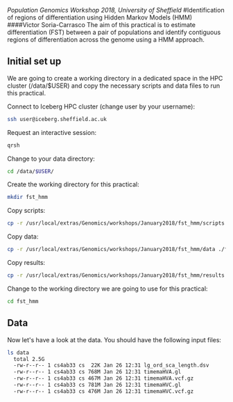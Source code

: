 *Population Genomics Workshop 2018, University of Sheffield*
#Identification of regions of differentiation using Hidden Markov Models (HMM)
####Victor Soria-Carrasco
The aim of this practical is to estimate differentiation (FST) between a pair of populations and identify contiguous regions of differentiation across the genome using a HMM approach.

## Initial set up
We are going to create a working directory in a dedicated space in the HPC cluster (/data/$USER) and copy the necessary scripts and data files to run this practical.

Connect to Iceberg HPC cluster (change user by your username):
```bash
ssh user@iceberg.sheffield.ac.uk
```
Request an interactive session:
```bash
qrsh
```
Change to your data directory:
```bash
cd /data/$USER/
```
Create the working directory for this practical:
```bash
mkdir fst_hmm
```
Copy scripts:
```bash
cp -r /usr/local/extras/Genomics/workshops/January2018/fst_hmm/scripts ./fst_hmm
```
Copy data:
```bash
cp -r /usr/local/extras/Genomics/workshops/January2018/fst_hmm/data ./fst_hmm/
```
Copy results:
```bash
cp -r /usr/local/extras/Genomics/workshops/January2018/fst_hmm/results ./fst_hmm/
```
Change to the working directory we are going to use for this practical:
```bash
cd fst_hmm
```

## Data
Now let's have a look at the data.
You should have the following input files:
```bash
ls data
  total 2.5G
  -rw-r--r-- 1 cs4ab33 cs  22K Jan 26 12:31 lg_ord_sca_length.dsv
  -rw-r--r-- 1 cs4ab33 cs 768M Jan 26 12:31 timemaHVA.gl
  -rw-r--r-- 1 cs4ab33 cs 467M Jan 26 12:31 timemaHVA.vcf.gz
  -rw-r--r-- 1 cs4ab33 cs 781M Jan 26 12:31 timemaHVC.gl
  -rw-r--r-- 1 cs4ab33 cs 476M Jan 26 12:31 timemaHVC.vcf.gz
```
